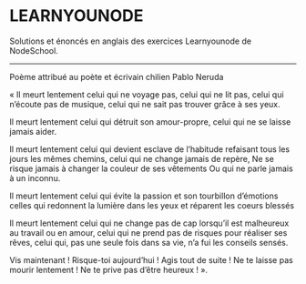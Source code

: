 # LEARNYOUNODE

Solutions et énoncés en anglais des exercices Learnyounode de NodeSchool.

*******************************************************

Poème attribué au poète et écrivain chilien Pablo Neruda

« Il meurt lentement celui qui ne voyage pas, celui qui ne lit pas, celui qui n’écoute pas de musique, celui qui ne sait pas trouver grâce à ses yeux. 

Il meurt lentement celui qui détruit son amour-propre, celui qui ne se laisse jamais aider. 

Il meurt lentement celui qui devient esclave de l’habitude refaisant tous les jours les mêmes chemins, celui qui ne change jamais de repère, Ne se risque jamais à changer la couleur de ses vêtements Ou qui ne parle jamais à un inconnu. 

Il meurt lentement celui qui évite la passion et son tourbillon d’émotions celles qui redonnent la lumière dans les yeux et réparent les coeurs blessés 

Il meurt lentement celui qui ne change pas de cap lorsqu’il est malheureux au travail ou en amour, celui qui ne prend pas de risques pour réaliser ses rêves, celui qui, pas une seule fois dans sa vie, n’a fui les conseils sensés.

Vis maintenant ! Risque-toi aujourd’hui ! Agis tout de suite ! Ne te laisse pas mourir lentement ! Ne te prive pas d’être heureux ! ».
